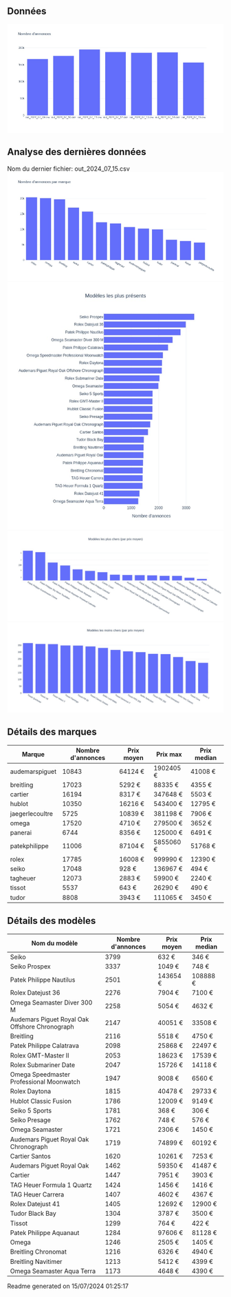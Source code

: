 
## Données
![image](./out/count_per_day.jpeg)

## Analyse des dernières données
Nom du dernier fichier: out_2024_07_15.csv
![image](./out/count_per_brand.jpeg)
![image](./out/count_per_name.jpeg)
![image](./out/avg_price_per_name_desc.jpeg)
![image](./out/avg_price_per_name_asc.jpeg)

## Détails des marques
|Marque|Nombre d'annonces|Prix moyen|Prix max|Prix median|
|------|-----------------|----------|--------|-----------|
|audemarspiguet|10843|64124 €|1902405 €|41008 €| 
|breitling|17023|5292 €|88335 €|4355 €| 
|cartier|16194|8317 €|347648 €|5503 €| 
|hublot|10350|16216 €|543400 €|12795 €| 
|jaegerlecoultre|5725|10839 €|381198 €|7906 €| 
|omega|17520|4710 €|279500 €|3652 €| 
|panerai|6744|8356 €|125000 €|6491 €| 
|patekphilippe|11006|87104 €|5855060 €|51768 €| 
|rolex|17785|16008 €|999990 €|12390 €| 
|seiko|17048|928 €|136967 €|494 €| 
|tagheuer|12073|2883 €|59900 €|2240 €| 
|tissot|5537|643 €|26290 €|490 €| 
|tudor|8808|3943 €|111065 €|3450 €| 

## Détails des modèles
Nom du modèle|Nombre d'annonces|Prix moyen|Prix median|
|-------------|-----------------|----------|-----------|
|Seiko|3799|632 €|346 €| 
|Seiko Prospex|3337|1049 €|748 €| 
|Patek Philippe Nautilus|2501|143654 €|108888 €| 
|Rolex Datejust 36|2276|7904 €|7100 €| 
|Omega Seamaster Diver 300 M|2258|5054 €|4632 €| 
|Audemars Piguet Royal Oak Offshore Chronograph|2147|40051 €|33508 €| 
|Breitling|2116|5518 €|4750 €| 
|Patek Philippe Calatrava|2098|25868 €|22497 €| 
|Rolex GMT-Master II|2053|18623 €|17539 €| 
|Rolex Submariner Date|2047|15726 €|14118 €| 
|Omega Speedmaster Professional Moonwatch|1947|9008 €|6560 €| 
|Rolex Daytona|1815|40478 €|29733 €| 
|Hublot Classic Fusion|1786|12009 €|9149 €| 
|Seiko 5 Sports|1781|368 €|306 €| 
|Seiko Presage|1762|748 €|576 €| 
|Omega Seamaster|1721|2306 €|1450 €| 
|Audemars Piguet Royal Oak Chronograph|1719|74899 €|60192 €| 
|Cartier Santos|1620|10261 €|7253 €| 
|Audemars Piguet Royal Oak|1462|59350 €|41487 €| 
|Cartier|1447|7951 €|3903 €| 
|TAG Heuer Formula 1 Quartz|1424|1456 €|1416 €| 
|TAG Heuer Carrera|1407|4602 €|4367 €| 
|Rolex Datejust 41|1405|12692 €|12900 €| 
|Tudor Black Bay|1304|3787 €|3500 €| 
|Tissot|1299|764 €|422 €| 
|Patek Philippe Aquanaut|1284|97606 €|81128 €| 
|Omega|1246|2505 €|1405 €| 
|Breitling Chronomat|1216|6326 €|4940 €| 
|Breitling Navitimer|1213|5412 €|4399 €| 
|Omega Seamaster Aqua Terra|1173|4648 €|4390 €| 


 Readme generated on 15/07/2024 01:25:17